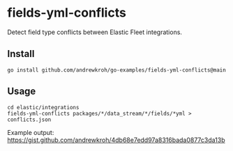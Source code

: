 # fields-yml-conflicts

Detect field type conflicts between Elastic Fleet integrations.

## Install

`go install github.com/andrewkroh/go-examples/fields-yml-conflicts@main`

## Usage

```
cd elastic/integrations
fields-yml-conflicts packages/*/data_stream/*/fields/*yml > conflicts.json
```

Example output: https://gist.github.com/andrewkroh/4db68e7edd97a8316bada0877c3da13b
